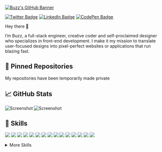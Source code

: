 [![Buzz's GitHub Banner](https://cdn.discordapp.com/attachments/841197221578801172/1049090486549352499/GitHubHeader.png)](#)


[![Twitter Badge](https://img.shields.io/badge/Twitter-Profile-informational?style=flat&logo=twitter&logoColor=white&color=1CA2F1)](https://twitter.com)
[![LinkedIn Badge](https://img.shields.io/badge/LinkedIn-Profile-informational?style=flat&logo=linkedin&logoColor=white&color=0D76A8)](https://www.linkedin.com/in//)
[![CodePen Badge](https://img.shields.io/badge/CodePen-Profile-informational?style=flat&logo=codepen&logoColor=white&color=black)](https://codepen.io/)

Hey there 👋

I’m Buzz, a full-stack engineer, creative coder and self-proclaimed designer who specializes in front-end development. I make it my mission to translate user-focused designs into pixel-perfect websites or applications that run blazing fast.

## 📌 Pinned Repositories
My repositories have been temporarily made private
<br>

## &#x1f4c8; GitHub Stats
![Screenshot](https://cdn.discordapp.com/attachments/841197221578801172/1049090660524900463/image.png)
![Screenshot](https://cdn.discordapp.com/attachments/841197221578801172/1049091391491424276/Untitled-1.png)

## 💼 Skills

![](https://img.shields.io/badge/Code-Angular-informational?style=flat&logo=angular&logoColor=white&color=4AB197)
![](https://img.shields.io/badge/Code-Ionic-informational?style=flat&logo=ionic&logoColor=white&color=4AB197)
![](https://img.shields.io/badge/Code-React-informational?style=flat&logo=react&logoColor=white&color=4AB197)
![](https://img.shields.io/badge/Code-Redux-informational?style=flat&logo=Redux&logoColor=white&color=4AB197)
![](https://img.shields.io/badge/Code-Gatsby-informational?style=flat&logo=gatsby&logoColor=white&color=4AB197)
![](https://img.shields.io/badge/Code-JavaScript-informational?style=flat&logo=JavaScript&logoColor=white&color=4AB197)
![](https://img.shields.io/badge/Code-TypeScript-informational?style=flat&logo=TypeScript&logoColor=white&color=4AB197)
![](https://img.shields.io/badge/Code-GreenSock-informational?style=flat&logo=GreenSock&logoColor=white&color=4AB197)
![](https://img.shields.io/badge/Code-Java-informational?style=flat&logo=Java&logoColor=white&color=4AB197)
![](https://img.shields.io/badge/Code-SpringBoot-informational?style=flat&logo=Spring&logoColor=white&color=4AB197)
![](https://img.shields.io/badge/Code-CSharp-informational?style=flat&logo=c-sharp&logoColor=white&color=4AB197)
![](https://img.shields.io/badge/Code-.NET-informational?style=flat&logo=.net&logoColor=white&color=4AB197)
![](https://img.shields.io/badge/Code-SwiftUI-informational?style=flat&logo=swift&logoColor=white&color=4AB197)
![](https://img.shields.io/badge/Code-MongoDB-informational?style=flat&logo=MongoDB&logoColor=white&color=4AB197)
![](https://img.shields.io/badge/Code-MySQL-informational?style=flat&logo=MySQL&logoColor=white&color=4AB197)

<details>
<summary>More Skills</summary>
<br>

![](https://img.shields.io/badge/Style-CSS-informational?style=flat&logo=css3&logoColor=white&color=4AB197)
![](https://img.shields.io/badge/Style-Tailwind-informational?style=flat&logo=Tailwind-CSS&logoColor=white&color=4AB197)
![](https://img.shields.io/badge/Style-Sass-informational?style=flat&logo=Sass&logoColor=white&color=4AB197)
![](https://img.shields.io/badge/Style-Stylus-informational?style=flat&logo=Stylus&logoColor=white&color=4AB197)

<br>

![](https://img.shields.io/badge/Test-Jasmine-informational?style=flat&logo=Jasmine&logoColor=white&color=4AB197)
![](https://img.shields.io/badge/Test-Jest-informational?style=flat&logo=jest&logoColor=white&color=4AB197)
![](https://img.shields.io/badge/Test-Mocha-informational?style=flat&logo=Mocha&logoColor=white&color=4AB197)
![](https://img.shields.io/badge/Test-Cypress-informational?style=flat&logo=Cypress&logoColor=white&color=4AB197)
![](https://img.shields.io/badge/Test-Cypress-informational?style=flat&logo=Cypress&logoColor=white&color=4AB197)

<br>

![](https://img.shields.io/badge/Tools-Docker-informational?style=flat&logo=docker&logoColor=white&color=4AB197)
![](https://img.shields.io/badge/Tools-Pivotal-informational?style=flat&logo=Pivotal-Tracker&logoColor=white&color=4AB197)
![](https://img.shields.io/badge/Tools-NGINX-informational?style=flat&logo=nginx&logoColor=white&color=4AB197)
![](https://img.shields.io/badge/Tools-Netlify-informational?style=flat&logo=netlify&logoColor=white&color=4AB197)
![](https://img.shields.io/badge/Tools-Jenkins-informational?style=flat&logo=jenkins&logoColor=white&color=4AB197)
![](https://img.shields.io/badge/Tools-SonarQube-informational?style=flat&logo=SonarQube&logoColor=white&color=4AB197)
![](https://img.shields.io/badge/Tools-Actions-informational?style=flat&logo=github-actions&logoColor=white&color=4AB197)
![](https://img.shields.io/badge/Tools-NPM-informational?style=flat&logo=npm&logoColor=white&color=4AB197)
![](https://img.shields.io/badge/Tools-Postman-informational?style=flat&logo=Postman&logoColor=white&color=4AB197)
![](https://img.shields.io/badge/Tools-Photoshop-informational?style=flat&logo=Adobe-Photoshop&logoColor=white&color=4AB197)
![](https://img.shields.io/badge/Tools-Illustrator-informational?style=flat&logo=Adobe-Illustrator&logoColor=white&color=4AB197)
![](https://img.shields.io/badge/Tools-AdobeXD-informational?style=flat&logo=Adobe-XD&logoColor=white&color=4AB197)
![](https://img.shields.io/badge/Tools-GitHub-informational?style=flat&logo=GitHub&logoColor=white&color=4AB197)
![](https://img.shields.io/badge/Tools-GitLab-informational?style=flat&logo=GitLab&logoColor=white&color=4AB197)
![](https://img.shields.io/badge/Tools-Bitbucket-informational?style=flat&logo=Bitbucket&logoColor=white&color=4AB197)
![](https://img.shields.io/badge/Tools-Jira-informational?style=flat&logo=Jira-Software&logoColor=white&color=4AB197)
![](https://img.shields.io/badge/Tools-Clubhouse-informational?style=flat&logo=Clubhouse&logoColor=white&color=4AB197)

</details>
